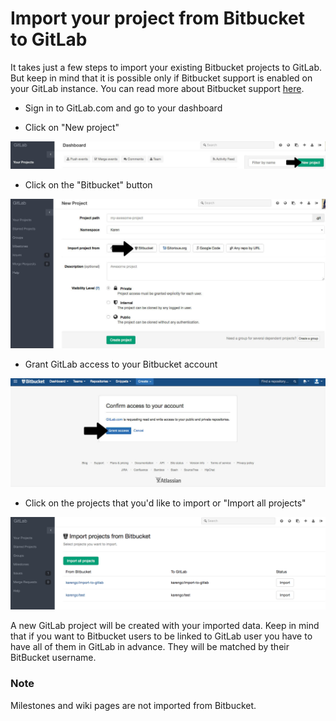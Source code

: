 # Import your project from Bitbucket to GitLab

It takes just a few steps to import your existing Bitbucket projects to GitLab. But keep in mind that it is possible only if Bitbucket support is enabled on your GitLab instance. You can read more about Bitbucket support [here](../../integration/bitbucket.md).

* Sign in to GitLab.com and go to your dashboard

* Click on "New project"

![New project in GitLab](bitbucket_importer/bitbucket_import_new_project.png)

* Click on the "Bitbucket" button

![Bitbucket](bitbucket_importer/bitbucket_import_select_bitbucket.png)

* Grant GitLab access to your Bitbucket account

![Grant access](bitbucket_importer/bitbucket_import_grant_access.png)

* Click on the projects that you'd like to import or "Import all projects"

![Import projects](bitbucket_importer/bitbucket_import_select_project.png)

A new GitLab project will be created with your imported data. Keep in mind that if you want to Bitbucket users
to be linked to GitLab user you have to have all of them in GitLab in advance. They will be matched by their BitBucket username.

### Note
Milestones and wiki pages are not imported from Bitbucket.

